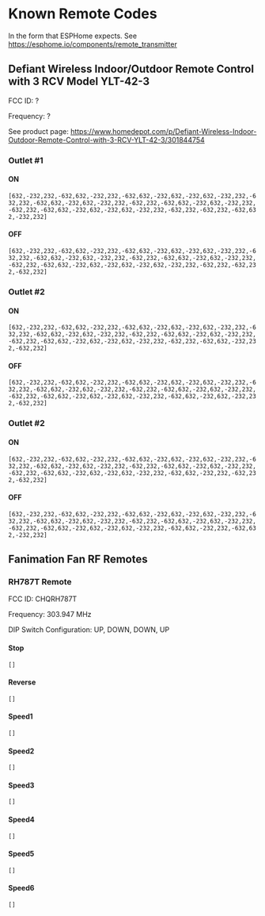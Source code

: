 # Known Remote Codes
In the form that ESPHome expects. See https://esphome.io/components/remote_transmitter

## Defiant Wireless Indoor/Outdoor Remote Control with 3 RCV Model YLT-42-3

FCC ID: ?

Frequency: ?

See product page: https://www.homedepot.com/p/Defiant-Wireless-Indoor-Outdoor-Remote-Control-with-3-RCV-YLT-42-3/301844754

### Outlet #1

#### ON
`[632,-232,232,-632,632,-232,232,-632,632,-232,632,-232,632,-232,232,-632,232,-632,632,-232,632,-232,232,-632,232,-632,632,-232,632,-232,232,-632,232,-632,632,-232,632,-232,632,-232,232,-632,232,-632,232,-632,632,-232,232]`

#### OFF
`[632,-232,232,-632,632,-232,232,-632,632,-232,632,-232,632,-232,232,-632,232,-632,632,-232,632,-232,232,-632,232,-632,632,-232,632,-232,232,-632,232,-632,632,-232,632,-232,632,-232,632,-232,232,-632,232,-632,232,-632,232]`

### Outlet #2

#### ON
`[632,-232,232,-632,632,-232,232,-632,632,-232,632,-232,632,-232,232,-632,232,-632,632,-232,632,-232,232,-632,232,-632,632,-232,632,-232,232,-632,232,-632,632,-232,632,-232,632,-232,232,-632,232,-632,632,-232,232,-632,232]`

#### OFF
`[632,-232,232,-632,632,-232,232,-632,632,-232,632,-232,632,-232,232,-632,232,-632,632,-232,632,-232,232,-632,232,-632,632,-232,632,-232,232,-632,232,-632,632,-232,632,-232,632,-232,232,-632,632,-232,632,-232,232,-632,232]`

### Outlet #2

#### ON
`[632,-232,232,-632,632,-232,232,-632,632,-232,632,-232,632,-232,232,-632,232,-632,632,-232,632,-232,232,-632,232,-632,632,-232,632,-232,232,-632,232,-632,632,-232,632,-232,632,-232,232,-632,632,-232,232,-632,232,-632,232]`

#### OFF
`[632,-232,232,-632,632,-232,232,-632,632,-232,632,-232,632,-232,232,-632,232,-632,632,-232,632,-232,232,-632,232,-632,632,-232,632,-232,232,-632,232,-632,632,-232,632,-232,632,-232,232,-632,632,-232,232,-632,632,-232,232]`

## Fanimation Fan RF Remotes

### RH787T Remote

FCC ID: CHQRH787T

Frequency: 303.947 MHz

DIP Switch Configuration: UP, DOWN, DOWN, UP

#### Stop

`[]`

#### Reverse

`[]`

#### Speed1

`[]`

#### Speed2

`[]`

#### Speed3

`[]`

#### Speed4

`[]`

#### Speed5

`[]`

#### Speed6

`[]`